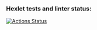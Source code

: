 ### Hexlet tests and linter status:
[![Actions Status](https://github.com/denis-klopyshko/js-algorithms-trees-project-lvl1/workflows/hexlet-check/badge.svg)](https://github.com/denis-klopyshko/js-algorithms-trees-project-lvl1/actions)